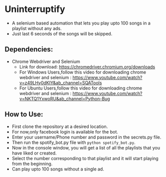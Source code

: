 # Uninterruptify
* A selenium based automation that lets you play upto 100 songs in a playlist without any ads.
* Just last 6 seconds of the songs will be skipped.

## Dependencies:
* Chrome Webdriver and Selenium
    * Link for download: https://chromedriver.chromium.org/downloads
    * For Windows Users,follow this video for downloading chrome webdriver and selenium : https://www.youtube.com/watch?v=z49LHy0dKIY&ab_channel=SQATools
    * For Ubuntu Users,follow this video for downloading chrome webdriver and selenium : https://www.youtube.com/watch?v=NKTQ1YxwoRU&ab_channel=Python-Bug

## How to Use:
* First clone the repository at a desired location.
* For now,only facebook login is available for the bot.
* Enter your username/Phone number and password in the secrets.py file.
* Then run the spotify_bot.py file with `python spotify_bot.py`.
* Now in the console window, you will get a list of all the playlists that you have liked or created.
* Select the number corresponding to that playlist and it will start playing from the beginning.
* Can play upto 100 songs without a single ad.

